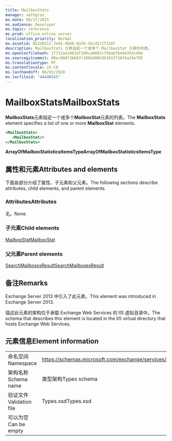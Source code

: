 ```yaml
---
title: MailboxStats
manager: sethgros
ms.date: 09/17/2015
ms.audience: Developer
ms.topic: reference
ms.prod: office-online-server
localization_priority: Normal
ms.assetid: 022d6512-7e91-4b60-8a7b-3bcd571f3107
description: MailboxStats 元素指定一个或多个 MailboxStat 元素的列表。
ms.openlocfilehash: 1f712aa10816f100ca8092c750abfb444354c4bb
ms.sourcegitcommit: 88ec988f2bb67c1866d06b361615f3674a24e795
ms.translationtype: MT
ms.contentlocale: zh-CN
ms.lasthandoff: 06/03/2020
ms.locfileid: "44440545"
---
```

# <a name="mailboxstats"></a><span data-ttu-id="adbd0-103">MailboxStats</span><span class="sxs-lookup"><span data-stu-id="adbd0-103">MailboxStats</span></span>

<span data-ttu-id="adbd0-104">**MailboxStats**元素指定一个或多个**MailboxStat**元素的列表。</span><span class="sxs-lookup"><span data-stu-id="adbd0-104">The **MailboxStats** element specifies a list of one or more **MailboxStat** elements.</span></span> 
  
```XML
<MailboxStats>
   <MailboxStat/>
</MailboxStats>
```

<span data-ttu-id="adbd0-105">**ArrayOfMailboxStatisticsItemsType**</span><span class="sxs-lookup"><span data-stu-id="adbd0-105">**ArrayOfMailboxStatisticsItemsType**</span></span>

## <a name="attributes-and-elements"></a><span data-ttu-id="adbd0-106">属性和元素</span><span class="sxs-lookup"><span data-stu-id="adbd0-106">Attributes and elements</span></span>

<span data-ttu-id="adbd0-107">下面各部分介绍了属性、子元素和父元素。</span><span class="sxs-lookup"><span data-stu-id="adbd0-107">The following sections describe attributes, child elements, and parent elements.</span></span>
  
### <a name="attributes"></a><span data-ttu-id="adbd0-108">Attributes</span><span class="sxs-lookup"><span data-stu-id="adbd0-108">Attributes</span></span>

<span data-ttu-id="adbd0-109">无。</span><span class="sxs-lookup"><span data-stu-id="adbd0-109">None.</span></span>
  
### <a name="child-elements"></a><span data-ttu-id="adbd0-110">子元素</span><span class="sxs-lookup"><span data-stu-id="adbd0-110">Child elements</span></span>

[<span data-ttu-id="adbd0-111">MailboxStat</span><span class="sxs-lookup"><span data-stu-id="adbd0-111">MailboxStat</span></span>](mailboxstat.md)
  
### <a name="parent-elements"></a><span data-ttu-id="adbd0-112">父元素</span><span class="sxs-lookup"><span data-stu-id="adbd0-112">Parent elements</span></span>

[<span data-ttu-id="adbd0-113">SearchMailboxesResult</span><span class="sxs-lookup"><span data-stu-id="adbd0-113">SearchMailboxesResult</span></span>](searchmailboxesresult.md)
  
## <a name="remarks"></a><span data-ttu-id="adbd0-114">备注</span><span class="sxs-lookup"><span data-stu-id="adbd0-114">Remarks</span></span>

<span data-ttu-id="adbd0-115">Exchange Server 2013 中引入了此元素。</span><span class="sxs-lookup"><span data-stu-id="adbd0-115">This element was introduced in Exchange Server 2013.</span></span>
  
<span data-ttu-id="adbd0-116">描述此元素的架构位于承载 Exchange Web Services 的 IIS 虚拟目录中。</span><span class="sxs-lookup"><span data-stu-id="adbd0-116">The schema that describes this element is located in the IIS virtual directory that hosts Exchange Web Services.</span></span>
  
## <a name="element-information"></a><span data-ttu-id="adbd0-117">元素信息</span><span class="sxs-lookup"><span data-stu-id="adbd0-117">Element information</span></span>

|||
|:-----|:-----|
|<span data-ttu-id="adbd0-118">命名空间</span><span class="sxs-lookup"><span data-stu-id="adbd0-118">Namespace</span></span>  <br/> |https://schemas.microsoft.com/exchange/services/2006/types  <br/> |
|<span data-ttu-id="adbd0-119">架构名称</span><span class="sxs-lookup"><span data-stu-id="adbd0-119">Schema name</span></span>  <br/> |<span data-ttu-id="adbd0-120">类型架构</span><span class="sxs-lookup"><span data-stu-id="adbd0-120">Types schema</span></span>  <br/> |
|<span data-ttu-id="adbd0-121">验证文件</span><span class="sxs-lookup"><span data-stu-id="adbd0-121">Validation file</span></span>  <br/> |<span data-ttu-id="adbd0-122">Types.xsd</span><span class="sxs-lookup"><span data-stu-id="adbd0-122">Types.xsd</span></span>  <br/> |
|<span data-ttu-id="adbd0-123">可以为空</span><span class="sxs-lookup"><span data-stu-id="adbd0-123">Can be empty</span></span>  <br/> ||
   

